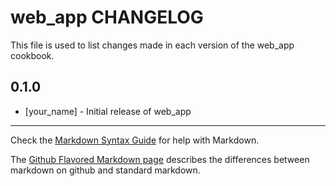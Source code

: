 web_app CHANGELOG
=================

This file is used to list changes made in each version of the web_app cookbook.

0.1.0
-----
- [your_name] - Initial release of web_app

- - -
Check the [Markdown Syntax Guide](http://daringfireball.net/projects/markdown/syntax) for help with Markdown.

The [Github Flavored Markdown page](http://github.github.com/github-flavored-markdown/) describes the differences between markdown on github and standard markdown.
